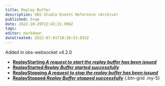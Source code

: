 ```yaml
---
title: Replay Buffer
description: OBS Studio Events Reference (Archive)
published: true
date: 2022-10-29T22:43:21.996Z
tags: 
editor: markdown
dateCreated: 2022-07-01T18:38:53.015Z
---
```


Added in obs-websocket v4.2.0
* [**ReplayStarting *A request to start the replay buffer has been issued***](/Broadcasters/OBS/Archive/Events/Replay-Buffer/ReplayStarting)
* [**ReplayStarted *Replay Buffer started successfully***](/Broadcasters/OBS/Archive/Events/Replay-Buffer/ReplayStarted)
* [**ReplayStopping *A request to stop the replay buffer has been issued***](/Broadcasters/OBS/Archive/Events/Replay-Buffer/ReplayStopping)
* [**ReplayStopped *Replay Buffer stopped successfully***](/Broadcasters/OBS/Archive/Events/Replay-Buffer/ReplayStopped)
{.btn-grid .my-5}